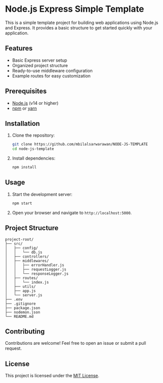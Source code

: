 # Node.js Express Simple Template

This is a simple template project for building web applications using Node.js and Express. It provides a basic structure to get started quickly with your application.

## Features

- Basic Express server setup
- Organized project structure
- Ready-to-use middleware configuration
- Example routes for easy customization

## Prerequisites

- [Node.js](https://nodejs.org/) (v14 or higher)
- [npm](https://www.npmjs.com/) or [yarn](https://yarnpkg.com/)

## Installation

1. Clone the repository:
    ```bash
    git clone https://github.com/mbilalsarwarawan/NODE-JS-TEMPLATE
    cd node-js-template
    ```

2. Install dependencies:
    ```bash
    npm install
    ```

## Usage

1. Start the development server:
    ```bash
    npm start
    ```

2. Open your browser and navigate to `http://localhost:5000`.

## Project Structure

```
project-root/
├── src/
│   ├── config/
│   │   └── db.js
│   ├── controllers/
│   ├── middlewares/
│   │   ├── errorHandler.js
│   │   ├── requestLogger.js
│   │   └── responseLogger.js
│   ├── routes/
│   │   └── index.js
│   ├── utils/
│   ├── app.js
│   └── server.js
├── .env
├── .gitignore
├── package.json
├── nodemon.json
└── README.md
```

## Contributing

Contributions are welcome! Feel free to open an issue or submit a pull request.

## License

This project is licensed under the [MIT License](LICENSE).
